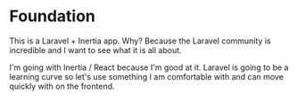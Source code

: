 # Foundation

This is a Laravel + Inertia app. Why? Because the Laravel community is incredible and I want to see what it is all about.

I'm going with Inertia / React because I'm good at it. Laravel is going to be a learning curve so let's use something I am comfortable with and can move quickly with on the frontend.
